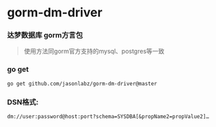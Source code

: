 ﻿# gorm-dm-driver

### 达梦数据库 gorm方言包

> 使用方法同gorm官方支持的mysql、postgres等一致
>
### go get
```shell
go get github.com/jasonlabz/gorm-dm-driver@master
```

### DSN格式:
```shell
dm://user:password@host:port?schema=SYSDBA[&propName2=propValue2]…
```
